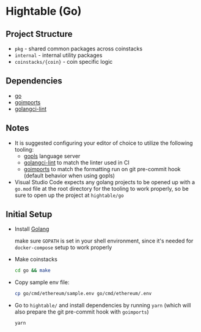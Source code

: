 # Hightable (Go)

## Project Structure

- `pkg` - shared common packages across coinstacks
- `internal` - internal utility packages
- `coinstacks/{coin}` - coin specific logic

## Dependencies

- [go](https://go.dev/)
- [goimports](https://pkg.go.dev/golang.org/x/tools/cmd/goimports)
- [golangci-lint](https://golangci-lint.run/)

## Notes

- It is suggested configuring your editor of choice to utilize the following tooling:
  - [gopls](https://pkg.go.dev/golang.org/x/tools/gopls) language server
  - [golangci-lint](https://golangci-lint.run/) to match the linter used in CI
  - [goimports](https://pkg.go.dev/golang.org/x/tools/cmd/goimports) to match the formatting run on git pre-commit hook (default behavior when using gopls)
- Visual Studio Code expects any golang projects to be opened up with a `go.mod` file at the root directory for the tooling to work properly, so be sure to open up the project at `hightable/go`

## Initial Setup

- Install [Golang](https://go.dev/doc/install)

  make sure `GOPATH` is set in your shell environment, since it's needed for `docker-compose` setup to work properly

- Make coinstacks

  ```sh
  cd go && make
  ```

- Copy sample env file:

  ```sh
  cp go/cmd/ethereum/sample.env go/cmd/ethereum/.env
  ```

- Go to `hightable/` and install dependencies by running `yarn` (which will also prepare the git pre-commit hook with `goimports`)
  ```sh
  yarn
  ```